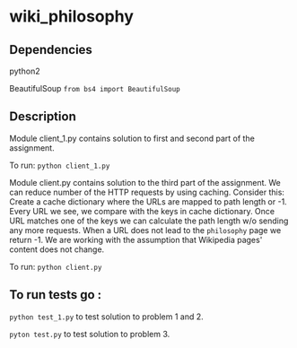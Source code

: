 # wiki_philosophy


## Dependencies

python2

BeautifulSoup `from bs4 import BeautifulSoup`

## Description

Module client_1.py contains solution to first and second part of the assignment.

To run:  `python client_1.py`

Module client.py contains solution to the third part of the assignment.
We can reduce number of the HTTP requests by using caching.
Consider this:
Create a cache dictionary where the URLs are mapped to path length or -1. 
Every URL we see, we compare with the keys in cache dictionary. 
Once URL matches one of the keys we can calculate the path length w/o
 sending any more requests. When a URL does not lead to the `philosophy`
 page we return -1.
We are working with the assumption that Wikipedia pages' content does not change.

To run: `python client.py`

## To run tests go :

`python test_1.py` to test solution to  problem 1 and 2.

`pyton test.py` to test solution to  problem 3.

